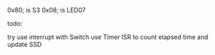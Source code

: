 0x80; is S3
0x08; is LED07

todo:

try use interrupt with Switch 
use Timer ISR to count elapsed time and update SSD 
